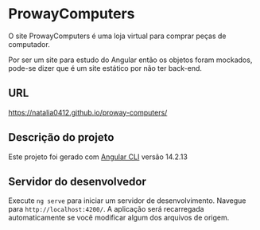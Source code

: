 # ProwayComputers

O site ProwayComputers é uma loja virtual para comprar peças de computador.

Por ser um site para estudo do Angular então os objetos foram mockados, pode-se dizer que é um site estático por não ter back-end.

## URL

https://natalia0412.github.io/proway-computers/

## Descrição do projeto

Este projeto foi gerado com [Angular CLI](https://github.com/angular/angular-cli) versão 14.2.13

## Servidor do desenvolvedor 

Execute `ng serve` para iniciar um servidor de desenvolvimento. Navegue para  `http://localhost:4200/`. A aplicação será recarregada automaticamente se você modificar algum dos arquivos de origem.

